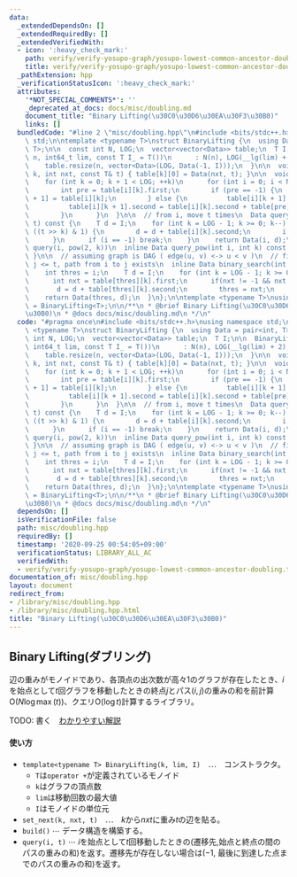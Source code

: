 ```yaml
---
data:
  _extendedDependsOn: []
  _extendedRequiredBy: []
  _extendedVerifiedWith:
  - icon: ':heavy_check_mark:'
    path: verify/verify-yosupo-graph/yosupo-lowest-common-ancestor-doubling.test.cpp
    title: verify/verify-yosupo-graph/yosupo-lowest-common-ancestor-doubling.test.cpp
  _pathExtension: hpp
  _verificationStatusIcon: ':heavy_check_mark:'
  attributes:
    '*NOT_SPECIAL_COMMENTS*': ''
    _deprecated_at_docs: docs/misc/doubling.md
    document_title: "Binary Lifting(\u30C0\u30D6\u30EA\u30F3\u30B0)"
    links: []
  bundledCode: "#line 2 \"misc/doubling.hpp\"\n#include <bits/stdc++.h>\nusing namespace\
    \ std;\n\ntemplate <typename T>\nstruct BinaryLifting {\n  using Data = pair<int,\
    \ T>;\n\n  const int N, LOG;\n  vector<vector<Data>> table;\n  T I;\n\n  BinaryLifting(int\
    \ n, int64_t lim, const T I_ = T())\n      : N(n), LOG(__lg(lim) + 2), I(I_) {\n\
    \    table.resize(n, vector<Data>(LOG, Data(-1, I)));\n  }\n\n  void set_next(int\
    \ k, int nxt, const T& t) { table[k][0] = Data(nxt, t); }\n\n  void build() {\n\
    \    for (int k = 0; k + 1 < LOG; ++k)\n      for (int i = 0; i < N; ++i) {\n\
    \        int pre = table[i][k].first;\n        if (pre == -1) {\n          table[i][k\
    \ + 1] = table[i][k];\n        } else {\n          table[i][k + 1].first = table[pre][k].first;\n\
    \          table[i][k + 1].second = table[i][k].second + table[pre][k].second;\n\
    \        }\n      }\n  }\n\n  // from i, move t times\n  Data query(int i, int64_t\
    \ t) const {\n    T d = I;\n    for (int k = LOG - 1; k >= 0; k--) {\n      if\
    \ ((t >> k) & 1) {\n        d = d + table[i][k].second;\n        i = table[i][k].first;\n\
    \      }\n      if (i == -1) break;\n    }\n    return Data(i, d);\n  }\n\n  //\
    \ query(i, pow(2, k))\n  inline Data query_pow(int i, int k) const { return table[i][k];\
    \ }\n\n  // assuming graph is DAG ( edge(u, v) <-> u < v )\n  // find max j |\
    \ j <= t, path from i to j exists\n  inline Data binary_search(int i, int t) {\n\
    \    int thres = i;\n    T d = I;\n    for (int k = LOG - 1; k >= 0; k--) {\n\
    \      int nxt = table[thres][k].first;\n      if(nxt != -1 && nxt <= t) {\n \
    \       d = d + table[thres][k].second;\n        thres = nxt;\n      }\n    }\n\
    \    return Data(thres, d);\n  }\n};\n\ntemplate <typename T>\nusing Doubling\
    \ = BinaryLifting<T>;\n\n/**\n * @brief Binary Lifting(\u30C0\u30D6\u30EA\u30F3\
    \u30B0)\n * @docs docs/misc/doubling.md\n */\n"
  code: "#pragma once\n#include <bits/stdc++.h>\nusing namespace std;\n\ntemplate\
    \ <typename T>\nstruct BinaryLifting {\n  using Data = pair<int, T>;\n\n  const\
    \ int N, LOG;\n  vector<vector<Data>> table;\n  T I;\n\n  BinaryLifting(int n,\
    \ int64_t lim, const T I_ = T())\n      : N(n), LOG(__lg(lim) + 2), I(I_) {\n\
    \    table.resize(n, vector<Data>(LOG, Data(-1, I)));\n  }\n\n  void set_next(int\
    \ k, int nxt, const T& t) { table[k][0] = Data(nxt, t); }\n\n  void build() {\n\
    \    for (int k = 0; k + 1 < LOG; ++k)\n      for (int i = 0; i < N; ++i) {\n\
    \        int pre = table[i][k].first;\n        if (pre == -1) {\n          table[i][k\
    \ + 1] = table[i][k];\n        } else {\n          table[i][k + 1].first = table[pre][k].first;\n\
    \          table[i][k + 1].second = table[i][k].second + table[pre][k].second;\n\
    \        }\n      }\n  }\n\n  // from i, move t times\n  Data query(int i, int64_t\
    \ t) const {\n    T d = I;\n    for (int k = LOG - 1; k >= 0; k--) {\n      if\
    \ ((t >> k) & 1) {\n        d = d + table[i][k].second;\n        i = table[i][k].first;\n\
    \      }\n      if (i == -1) break;\n    }\n    return Data(i, d);\n  }\n\n  //\
    \ query(i, pow(2, k))\n  inline Data query_pow(int i, int k) const { return table[i][k];\
    \ }\n\n  // assuming graph is DAG ( edge(u, v) <-> u < v )\n  // find max j |\
    \ j <= t, path from i to j exists\n  inline Data binary_search(int i, int t) {\n\
    \    int thres = i;\n    T d = I;\n    for (int k = LOG - 1; k >= 0; k--) {\n\
    \      int nxt = table[thres][k].first;\n      if(nxt != -1 && nxt <= t) {\n \
    \       d = d + table[thres][k].second;\n        thres = nxt;\n      }\n    }\n\
    \    return Data(thres, d);\n  }\n};\n\ntemplate <typename T>\nusing Doubling\
    \ = BinaryLifting<T>;\n\n/**\n * @brief Binary Lifting(\u30C0\u30D6\u30EA\u30F3\
    \u30B0)\n * @docs docs/misc/doubling.md\n */\n"
  dependsOn: []
  isVerificationFile: false
  path: misc/doubling.hpp
  requiredBy: []
  timestamp: '2020-09-25 00:54:05+09:00'
  verificationStatus: LIBRARY_ALL_AC
  verifiedWith:
  - verify/verify-yosupo-graph/yosupo-lowest-common-ancestor-doubling.test.cpp
documentation_of: misc/doubling.hpp
layout: document
redirect_from:
- /library/misc/doubling.hpp
- /library/misc/doubling.hpp.html
title: "Binary Lifting(\u30C0\u30D6\u30EA\u30F3\u30B0)"
---
```

## Binary Lifting(ダブリング)

辺の重みがモノイドであり、各頂点の出次数が高々1のグラフが存在したとき、$i$を始点として$t$回グラフを移動したときの終点$j$とパス$(i,j)$の重みの和を前計算$\mathrm{O}(N \log \max(t))$、クエリ$\mathrm{O}(\log t)$計算するライブラリ。

TODO: 書く　[わかりやすい解説](https://ei1333.github.io/luzhiled/snippets/memo/doubling.html)

#### 使い方

- `template<typename T> BinaryLifting(k, lim, I)`　$\cdots$　コンストラクタ。
  - `T`は`operator +`が定義されているモノイド
  - `k`はグラフの頂点数
  - `lim`は移動回数の最大値
  - `I`はモノイドの単位元
- `set_next(k, nxt, t)`　$\cdots$　$k$から$nxt$に重み$t$の辺を貼る。
- `build()` $\cdots$ データ構造を構築する。
- `query(i, t)` $\cdots$ $i$を始点として$t$回移動したときの(遷移先,始点と終点の間のパスの重みの和)を返す。遷移先が存在しない場合は($-1$, 最後に到達した点までのパスの重みの和)を返す。
